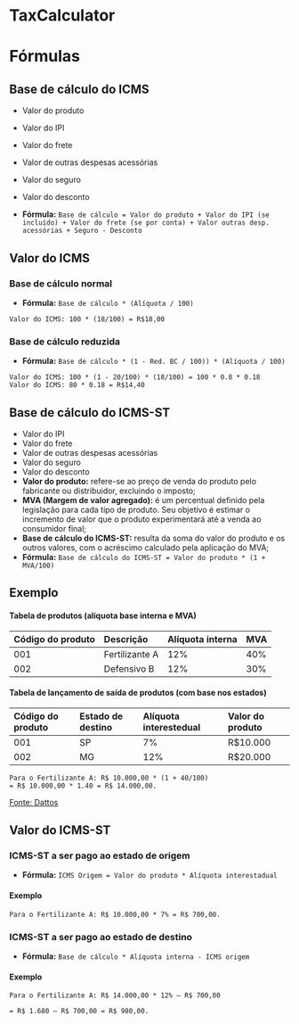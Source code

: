 # TaxCalculator


# Fórmulas

## Base de cálculo do ICMS

- Valor do produto
- Valor do IPI
- Valor do frete
- Valor de outras despesas acessórias
- Valor do seguro
- Valor do desconto

- **Fórmula:** `Base de cálculo = Valor do produto + Valor do IPI (se incluído) + Valor do frete (se por conta) + Valor outras desp. acessórias + Seguro - Desconto`

## Valor do ICMS

### Base de cálculo normal

- **Fórmula:** `Base de cálculo * (Alíquota / 100)`

```
Valor do ICMS: 100 * (18/100) = R$18,00
```

### Base de cálculo reduzida

- **Fórmula:** `Base de cálculo * (1 - Red. BC / 100)) * (Alíquota / 100)`

```
Valor do ICMS: 100 * (1 - 20/100) * (18/100) = 100 * 0.8 * 0.18
Valor do ICMS: 80 * 0.18 = R$14,40
```

## Base de cálculo do ICMS-ST

- Valor do IPI
- Valor do frete
- Valor de outras despesas acessórias
- Valor do seguro
- Valor do desconto
- **Valor do produto:** refere-se ao preço de venda do produto pelo fabricante ou distribuidor, excluindo o imposto;
- **MVA (Margem de valor agregado):** é um percentual definido pela legislação para cada tipo de produto. Seu objetivo é estimar o incremento de valor que o produto experimentará até a venda ao consumidor final;
- **Base de cálculo do ICMS-ST:** resulta da soma do valor do produto e os outros valores, com o acréscimo calculado pela aplicação do MVA;
- **Fórmula:** `Base de cálculo do ICMS-ST = Valor do produto * (1 + MVA/100)`

## Exemplo

#### Tabela de produtos (alíquota base interna e MVA)

| Código do produto | Descrição | Alíquota interna | MVA |
| :------------ | :------------ | :------------ | :------------ |
| 001 | Fertilizante A | 12% | 40% |
| 002 | Defensivo B | 12% | 30% |

#### Tabela de lançamento de saída de produtos (com base nos estados)

| Código do produto | Estado de destino | Alíquota interestedual | Valor do produto |
| :------------ | :------------ | :------------ | :------------ |
| 001 | SP | 7% | R$10.000 |
| 002 | MG | 12% | R$20.000 |

```
Para o Fertilizante A: R$ 10.000,00 * (1 + 40/100)
= R$ 10.000,00 * 1.40 = R$ 14.000,00.
```

[Fonte: Dattos](https://www.dattos.com.br/blog/calculo-de-icms-st/)

## Valor do ICMS-ST

### ICMS-ST a ser pago ao estado de origem

- **Fórmula:** `ICMS Origem = Valor do produto * Alíquota interestadual`

#### Exemplo

```
Para o Fertilizante A: R$ 10.000,00 * 7% = R$ 700,00.
```

### ICMS-ST a ser pago ao estado de destino

- **Fórmula:** `Base de cálculo * Alíquota interna - ICMS origem`

#### Exemplo
```
Para o Fertilizante A: R$ 14.000,00 * 12% – R$ 700,00

= R$ 1.680 – R$ 700,00 = R$ 980,00.
```
